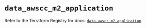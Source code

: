 # `data_awscc_m2_application`

Refer to the Terraform Registry for docs: [`data_awscc_m2_application`](https://registry.terraform.io/providers/hashicorp/awscc/0.70.0/docs/data-sources/m2_application).
